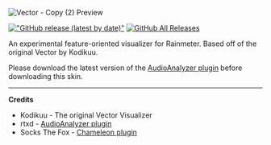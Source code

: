 ![Vector - Copy (2) Preview](https://repository-images.githubusercontent.com/297859545/49fd9c80-6ba7-11eb-820e-0010d91f6a53)

[!["GitHub release (latest by date)"](https://img.shields.io/github/v/release/sctanf/vectorcopy2?style=flat-square)](https://github.com/sctanf/vectorcopy2/releases/latest) 
[![GitHub All Releases](https://img.shields.io/github/downloads/sctanf/vectorcopy2/total?style=flat-square)](https://github.com/sctanf/vectorcopy2/releases)

An experimental feature-oriented visualizer for Rainmeter.
Based off of the original Vector by Kodikuu.

Please download the latest version of the [AudioAnalyzer plugin](https://github.com/d-uzlov/Rainmeter-Plugins-by-rxtd) before downloading this skin.

---

**Credits**
- Kodikuu - The original Vector Visualizer
- rtxd - [AudioAnalyzer plugin](https://github.com/d-uzlov/Rainmeter-Plugins-by-rxtd)
- Socks The Fox - [Chameleon plugin](https://github.com/socks-the-fox/Chameleon)
